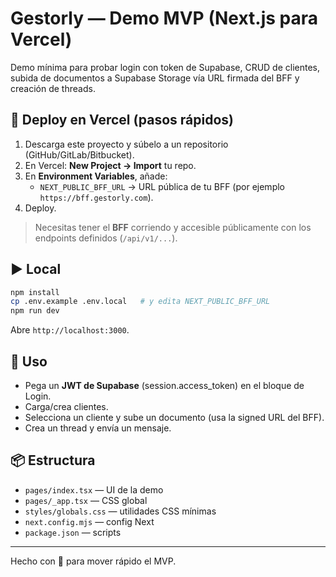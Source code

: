 # Gestorly — Demo MVP (Next.js para Vercel)

Demo mínima para probar login con token de Supabase, CRUD de clientes, subida de documentos a Supabase Storage vía URL firmada del BFF y creación de threads.

## 🚀 Deploy en Vercel (pasos rápidos)
1. Descarga este proyecto y súbelo a un repositorio (GitHub/GitLab/Bitbucket).
2. En Vercel: **New Project → Import** tu repo.
3. En **Environment Variables**, añade:
   - `NEXT_PUBLIC_BFF_URL` → URL pública de tu BFF (por ejemplo `https://bff.gestorly.com`).
4. Deploy.

> Necesitas tener el **BFF** corriendo y accesible públicamente con los endpoints definidos (`/api/v1/...`).

## ▶️ Local
```bash
npm install
cp .env.example .env.local   # y edita NEXT_PUBLIC_BFF_URL
npm run dev
```
Abre `http://localhost:3000`.

## 🔐 Uso
- Pega un **JWT de Supabase** (session.access_token) en el bloque de Login.
- Carga/crea clientes.
- Selecciona un cliente y sube un documento (usa la signed URL del BFF).
- Crea un thread y envía un mensaje.

## 📦 Estructura
- `pages/index.tsx` — UI de la demo
- `pages/_app.tsx` — CSS global
- `styles/globals.css` — utilidades CSS mínimas
- `next.config.mjs` — config Next
- `package.json` — scripts

---
Hecho con 💙 para mover rápido el MVP.
